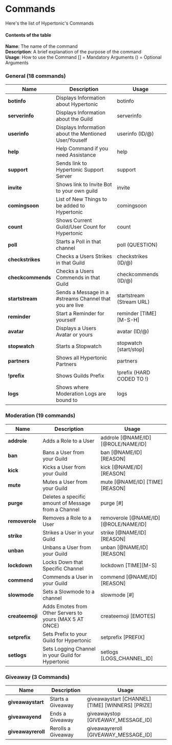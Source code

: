 # Commands  
Here's the list of Hypertonic's Commands

#### Contents of the table  
**Name**: The name of the command  
**Description**: A brief explanation of the purpose of the command  
**Usage**: How to use the Command
[] = Mandatory Arguments
() = Optional Arguments


### General (18 commands)

| Name              | Description                                                 | Usage                          |
| ----------------- | ----------------------------------------------------------- | ------------------------------ |
| **botinfo**       | Displays Information about Hypertonic                       | botinfo                        |
| **serverinfo**    | Displays Information about the Guild                        | serverinfo                     |
| **userinfo**      | Displays Information about the Mentioned User/Youself       | userinfo (ID/@)                |
| **help**          | Help Command if you need Assistance                         | help                           |
| **support**       | Sends link to Hypertonic Support Server                     | support                        |
| **invite**        | Shows link to Invite Bot to your own guild                  | invite                         |
| **comingsoon**    | List of New Things to be added to Hypertonic                | comingsoon                     |
| **count**         | Shows Current Guild/User Count for Hypertonic               | count                          |
| **poll**          | Starts a Poll in that channel                               | poll (QUESTION)                |
| **checkstrikes**  | Checks a Users Strikes in that Guild                        | checkstrikes (ID/@)            |
| **checkcommends** | Checks a Users Commends in that Guild                       | checkcommends (ID/@)           |
| **startstream**   | Sends a Message in a #streams Channel that you are live     | startstream (Stream URL)       |
| **reminder**      | Start a Reminder for yourself                               | reminder [TIME][M-S-H]         |
| **avatar**        | Displays a Users Avatar or yours                            | avatar (ID/@)                  |
| **stopwatch**     | Starts a Stopwatch                                          | stopwatch [start/stop]         |
| **partners**      | Shows all Hypertonic Partners                               | partners                       |
| **!prefix**       | Shows Guilds Prefix                                         | !prefix (HARD CODED TO !)      |
| **logs**          | Shows where Moderation Logs are bound to                    | logs                           |

### Moderation (19 commands)

| Name              | Description                                                 | Usage                                 |
| ----------------- | ----------------------------------------------------------- | ------------------------------------- |
| **addrole**       | Adds a Role to a User                                       | addrole [@NAME/ID] [@ROLE/NAME/ID]    |
| **ban**           | Bans a User from your Guild                                 | ban [@NAME/ID] [REASON]               |
| **kick**          | Kicks a User from your Guild                                | kick [@NAME/ID] [REASON]              |
| **mute**          | Mutes a User from your Guild                                | mute [@NAME/ID] [TIME] [REASON]       |
| **purge**         | Deletes a specific amount of Message from a Channel         | purge [#]                             |
| **removerole**    | Removes a Role to a User                                    | removerole [@NAME/ID] [@ROLE/NAME/ID] |
| **strike**        | Strikes a User in your Guild                                | strike [@NAME/ID] [REASON]            |
| **unban**         | Unbans a User from your Guild                               | unban [@NAME/ID] [REASON]             |
| **lockdown**      | Locks Down that Specific Channel                            | lockdown [TIME][M-S]                  |
| **commend**       | Commends a User in your Guild                               | commend [@NAME/ID] [REASON]           |
| **slowmode**      | Sets a Slowmode to a channel                                | slowmode [#]                          |
| **createemoji**   | Adds Emotes from Other Servers to yours (MAX 5 AT ONCE)     | createemoji [EMOTES]                  |
| **setprefix**     | Sets Prefix to your Guild for Hypertonic                    | setprefix [PREFIX]                    |
| **setlogs**       | Sets Logging Channel in your Guild for Hypertonic           | setlogs [LOGS_CHANNEL_ID]             |

### Giveaway (3 Commands)
| Name               | Description                                              | Usage                                            |
| ------------------ | -------------------------------------------------------- | ------------------------------------------------ |
| **giveawaystart**  | Starts a Giveaway                                        | giveawaystart [CHANNEL] [TIME] [WINNERS] [PRIZE] |
| **giveawayend**    | Ends a Giveaway                                          | giveawaystop [GIVEAWAY_MESSAGE_ID]               |
| **giveawayreroll** | Rerolls a Giveaway                                       | giveawayreroll [GIVEAWAY_MESSAGE_ID]             |